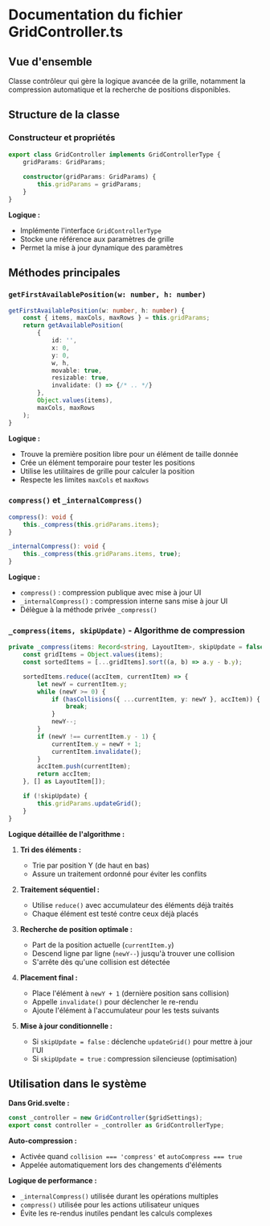 # Documentation du fichier GridController.ts

## Vue d'ensemble
Classe contrôleur qui gère la logique avancée de la grille, notamment la compression automatique et la recherche de positions disponibles.

## Structure de la classe

### Constructeur et propriétés
```typescript
export class GridController implements GridControllerType {
    gridParams: GridParams;
    
    constructor(gridParams: GridParams) {
        this.gridParams = gridParams;
    }
}
```
**Logique :**
- Implémente l'interface `GridControllerType`
- Stocke une référence aux paramètres de grille
- Permet la mise à jour dynamique des paramètres

## Méthodes principales

### `getFirstAvailablePosition(w: number, h: number)`
```typescript
getFirstAvailablePosition(w: number, h: number) {
    const { items, maxCols, maxRows } = this.gridParams;
    return getAvailablePosition(
        {
            id: '',
            x: 0,
            y: 0,
            w, h,
            movable: true,
            resizable: true,
            invalidate: () => {/* .. */}
        },
        Object.values(items),
        maxCols, maxRows
    );
}
```
**Logique :**
- Trouve la première position libre pour un élément de taille donnée
- Crée un élément temporaire pour tester les positions
- Utilise les utilitaires de grille pour calculer la position
- Respecte les limites `maxCols` et `maxRows`

### `compress()` et `_internalCompress()`
```typescript
compress(): void {
    this._compress(this.gridParams.items);
}

_internalCompress(): void {
    this._compress(this.gridParams.items, true);
}
```
**Logique :**
- `compress()` : compression publique avec mise à jour UI
- `_internalCompress()` : compression interne sans mise à jour UI
- Délègue à la méthode privée `_compress()`

### `_compress(items, skipUpdate)` - Algorithme de compression
```typescript
private _compress(items: Record<string, LayoutItem>, skipUpdate = false): void {
    const gridItems = Object.values(items);
    const sortedItems = [...gridItems].sort((a, b) => a.y - b.y);

    sortedItems.reduce((accItem, currentItem) => {
        let newY = currentItem.y;
        while (newY >= 0) {
            if (hasCollisions({ ...currentItem, y: newY }, accItem)) {
                break;
            }
            newY--;
        }
        if (newY !== currentItem.y - 1) {
            currentItem.y = newY + 1;
            currentItem.invalidate();
        }
        accItem.push(currentItem);
        return accItem;
    }, [] as LayoutItem[]);

    if (!skipUpdate) {
        this.gridParams.updateGrid();
    }
}
```

**Logique détaillée de l'algorithme :**

1. **Tri des éléments :**
   - Trie par position Y (de haut en bas)
   - Assure un traitement ordonné pour éviter les conflits

2. **Traitement séquentiel :**
   - Utilise `reduce()` avec accumulateur des éléments déjà traités
   - Chaque élément est testé contre ceux déjà placés

3. **Recherche de position optimale :**
   - Part de la position actuelle (`currentItem.y`)
   - Descend ligne par ligne (`newY--`) jusqu'à trouver une collision
   - S'arrête dès qu'une collision est détectée

4. **Placement final :**
   - Place l'élément à `newY + 1` (dernière position sans collision)
   - Appelle `invalidate()` pour déclencher le re-rendu
   - Ajoute l'élément à l'accumulateur pour les tests suivants

5. **Mise à jour conditionnelle :**
   - Si `skipUpdate = false` : déclenche `updateGrid()` pour mettre à jour l'UI
   - Si `skipUpdate = true` : compression silencieuse (optimisation)

## Utilisation dans le système

**Dans Grid.svelte :**
```javascript
const _controller = new GridController($gridSettings);
export const controller = _controller as GridControllerType;
```

**Auto-compression :**
- Activée quand `collision === 'compress'` et `autoCompress === true`
- Appelée automatiquement lors des changements d'éléments

**Logique de performance :**
- `_internalCompress()` utilisée durant les opérations multiples
- `compress()` utilisée pour les actions utilisateur uniques
- Évite les re-rendus inutiles pendant les calculs complexes
